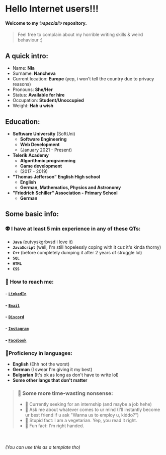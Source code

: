 # **Hello Internet users!!!**
#### Welcome to my ✨*special*✨ repository.
> Feel free to complain about my horrible writing skills & weird behaviour :)


## **A quick intro:**
- Name: **Nia**
- Surname: **Nancheva**
- Current location: **Europe** (yep, i won't tell the country due to privacy reasons)
- Pronouns: **She/Her**
- Status: **Available for hire**
- Occupation: **Student/Unoccupied**
- Weight: **Hah u wish**

## **Education:**
- **Software University** (SoftUni)
    - **Software Engineering**
    - **Web Development**
    - (January 2021 - Present) 
- **Telerik Academy**
    - **Algorithmic programming**
    - **Game development**
    - (2017 - 2019)
- **"Thomas Jefferson" English High school**
  - **English**
  - **German, Mathematics, Physics and Astronomy**
- **"Friedrich Schiller" Association - Primary School**
  - **German**

## **Some basic info:**

### 👽 **I have at least 5 min experience in any of these QTs:**
- **`Java`** (eutvyskgrbvsd i love it)
- **`JavaScript`** (well, I'm still hopelessly coping with it cuz it's kinda thorny)
- **`C++`** (before completely dumping it after 2 years of struggle lol)
- **`SQL`**
- **`HTML`**
- **`CSS`**

### 🌸 **How to reach me:**
#### - [**`LinkedIn`**](https://www.linkedin.com/in/nianancheva/)
#### - [**`Email`**](mailto:niaplnan.business@gmail.com)
#### - [**`Discord`**](https://discordapp.com/users/719788587456921601)
#### - [**`Instagram`**](https://instagram.com/nianancheva)
#### - [**`Facebook`**](https://facebook.com/niaplnan)
### 🍁**Proficiency in languages:**
- **English** (Ehh not the worst)
- **German** (I swear I'm giving it my best)
- **Bulgarian** (It's ok as long as don't have to write lol)
- **Some other langs that don't matter**
> ### 🐸 **Some more time-wasting nonsense:**
> - 🤍 Currently seeking for an internship (and maybe a job hehe)
> - 💬 Ask me about whatever comes to ur mind (I'll instantly become ur best friend if u ask "Wanna us to employ u, kiddo?")
> - 🍭 Stupid fact: I am a vegetarian. Yep, you read it right.
> - 🐋 Fun fact: I'm right handed.

<br>

###### (You can use this as a template tho)
